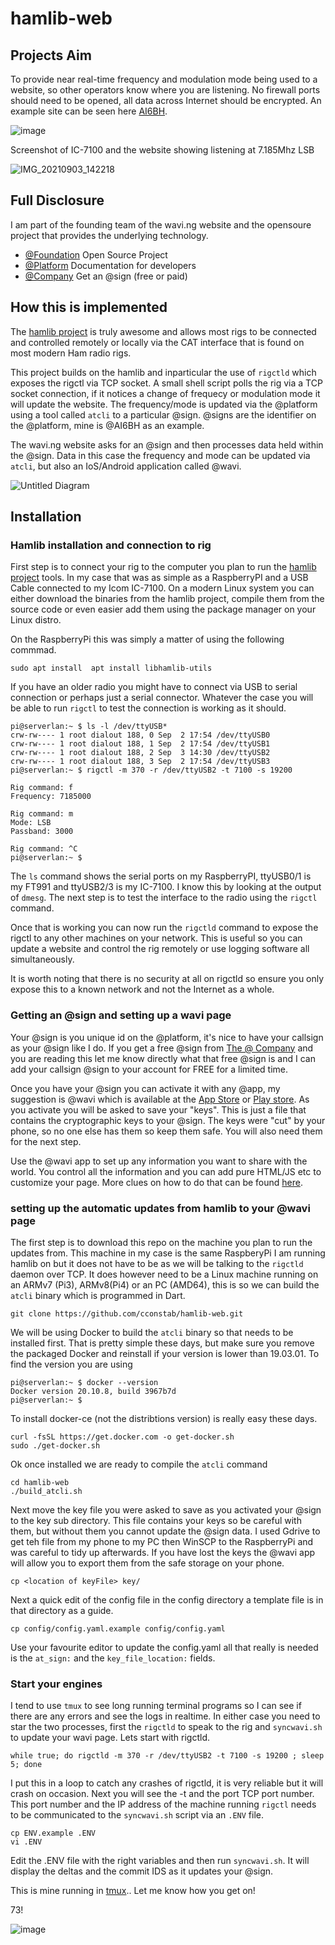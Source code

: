 # hamlib-web
 
 ## Projects Aim

 To provide near real-time frequency and modulation mode being used to a website, so other operators know where you are listening.
  No firewall ports should need to be opened, all data across Internet should be encrypted.
  An example site can be seen here [AI6BH](https://wavi.ng/@AI6BH).
 
![image](https://user-images.githubusercontent.com/6131216/132065570-339a274c-f3a3-4721-a197-1216d865626d.png)

Screenshot of IC-7100 and the website showing listening at 7.185Mhz LSB

![IMG_20210903_142218](https://user-images.githubusercontent.com/6131216/132066553-28544268-82c9-4ed9-ac91-151c71cc1070.jpg)

## Full Disclosure
I am part of the founding team of the wavi.ng website and the opensoure project that provides the underlying technology.
- [@Foundation](https://github.com/atsign-foundation) Open Source Project
- [@Platform](https://atsign.dev) Documentation for developers
- [@Company](https://atsign.com) Get an @sign (free or paid)

  
## How this is implemented
 The [hamlib project](https://github.com/Hamlib/Hamlib) is truly awesome and allows most rigs to be connected and controlled remotely or locally via the CAT interface that is found on most modern Ham radio rigs.

 This project builds on the hamlib and inparticular the use of `rigctld` which exposes the rigctl via TCP socket.
 A small shell script polls the rig via a TCP socket connection, if it notices a change of frequecy or modulation mode it will update the website.
 The frequency/mode is updated via the @platform using a tool called `atcli` to a particular @sign. @signs are the identifier on the @platform, mine is @AI6BH as an example.

 The wavi.ng website asks for an @sign and then processes data held within the @sign. Data in this case the frequency and mode can be updated via `atcli`, but also an IoS/Android application called @wavi.
 
 ![Untitled Diagram](https://user-images.githubusercontent.com/6131216/132076051-a04074b6-d3f9-4f43-b3f0-8366cf5363ed.jpg)

 ## Installation
### Hamlib installation and connection to rig
 First step is to connect your rig to the computer you plan to run the [hamlib project](https://github.com/Hamlib/Hamlib) tools. In my case that was as simple as a RaspberryPI and a USB Cable connected to my Icom IC-7100.
 On a modern Linux system you can either download the binaries from the hamlib project, compile them from the source code or even easier add them using the package manager on your Linux distro.
 
 On the RaspberryPi this was simply a matter of using the following commmad.
 ```
 sudo apt install  apt install libhamlib-utils
 ```

 If you have an older radio you might have to connect via USB to serial connection or perhaps just a serial connector. Whatever the case you will be able to run `rigctl` to test the connection is working as it should.

```
pi@serverlan:~ $ ls -l /dev/ttyUSB*
crw-rw---- 1 root dialout 188, 0 Sep  2 17:54 /dev/ttyUSB0
crw-rw---- 1 root dialout 188, 1 Sep  2 17:54 /dev/ttyUSB1
crw-rw---- 1 root dialout 188, 2 Sep  3 14:30 /dev/ttyUSB2
crw-rw---- 1 root dialout 188, 3 Sep  2 17:54 /dev/ttyUSB3
pi@serverlan:~ $ rigctl -m 370 -r /dev/ttyUSB2 -t 7100 -s 19200

Rig command: f
Frequency: 7185000

Rig command: m
Mode: LSB
Passband: 3000

Rig command: ^C
pi@serverlan:~ $
```

The `ls` command shows the serial ports on my RaspberryPI, ttyUSB0/1 is my FT991 and ttyUSB2/3 is my IC-7100. I know this by looking at the output of `dmesg`. The next step is to test the interface to the radio using the `rigctl` command. 

Once that is working you can now run the `rigctld` command to expose the rigctl to any other machines on your network. This is useful so you can update a website and control the rig remotely or use logging software all simultaneously. 

It is worth noting that there is no security at all on rigctld so ensure you only expose this to a known network and not the Internet as a whole.

### Getting an @sign and setting up a wavi page
Your @sign is you unique id on the @platform, it's nice to have your callsign as your @sign like I do. If you get a free @sign from [The @ Company](https://atsign.com) and you are reading this let me know directly what that free @sign is and I can add your callsign @sign to your account for FREE for a limited time.

Once you have your @sign you can activate it with any @app, my suggestion is @wavi which is available at the [App Store](https://apps.apple.com/us/app/persona/id1527182357) or [Play store](https://play.google.com/store/apps/details?id=com.atsign.at_settings). As you activate you will be asked to save your "keys". This is just a file that contains the cryptographic keys to your @sign. The keys were "cut" by your phone, so no one else has them so keep them safe. You will also need them for the next step.

Use the @wavi app to set up any information you want to share with the world. You control all the information and you can add pure HTML/JS etc to customize your page. More clues on how to do that can be found [here](https://wavi.ng/@wavi). 

### setting up the automatic updates from hamlib to your @wavi page
The first step is to download this repo on the machine you plan to run the updates from. This machine in my case is the same RaspberyPi I am running hamlib on but it does not have to be as we will be talking to the `rigctld` daemon over TCP. It does however need to be a Linux machine running on an ARMv7 (Pi3), ARMv8(Pi4) or an PC (AMD64), this is so we can build the `atcli` binary which is programmed in Dart. 
```
git clone https://github.com/cconstab/hamlib-web.git
```

We will be using Docker to build the `atcli` binary so that needs to be installed first. That is pretty simple these days, but make sure you remove the packaged Docker and reinstall if your version is lower than 19.03.01. To find the version you are using
 ```
pi@serverlan:~ $ docker --version
Docker version 20.10.8, build 3967b7d
pi@serverlan:~ $
 ```

To install docker-ce (not the distribtions version) is really easy these days.

```
curl -fsSL https://get.docker.com -o get-docker.sh
sudo ./get-docker.sh
```

Ok once installed we are ready to compile the `atcli` command

```
cd hamlib-web
./build_atcli.sh
```
 Next move the key file you were asked to save as you activated your @sign to the key sub directory. This file contains your keys so be careful with them, but without them you cannot update the @sign data. I used Gdrive to get teh file from my phone to my PC then WinSCP to the RaspberryPi and was careful to tidy up afterwards. If you have lost the keys the @wavi app will allow you to export them from the safe storage on your phone.

 ```
 cp <location of keyFile> key/
 ```

Next a quick edit of the config file in the config directory a template file is in that directory as a guide.

```
cp config/config.yaml.example config/config.yaml
```

Use your favourite editor to update the config.yaml all that really is needed is the `at_sign:` and the `key_file_location:` fields.

### Start your engines
I tend to use `tmux` to see long running terminal programs so I can see if there are any errors and see the logs in realtime. In either case you need to star the two processes, first the `rigctld` to speak to the rig and `syncwavi.sh` to update your wavi page.
Lets start with rigctld.

```
while true; do rigctld -m 370 -r /dev/ttyUSB2 -t 7100 -s 19200 ; sleep 5; done
```
I put this in a loop to catch any crashes of rigctld, it is very reliable but it will crash on occasion. Next you will see the -t and the port TCP port number. This port number and the IP address of the machine running `rigctl` needs to be communicated to the `syncwavi.sh` script via an `.ENV` file.

```
cp ENV.example .ENV
vi .ENV
```

Edit the .ENV file with the right variables and then run `syncwavi.sh`. It will display the deltas and the commit IDS as it updates your @sign. 

This is mine running in [tmux](https://github.com/tmux/tmux/wiki).. Let me know how you get on!

73!

![image](https://user-images.githubusercontent.com/6131216/132072575-f0a6e8b2-a0d1-4046-9fd7-739d43b01ace.png)

